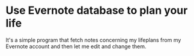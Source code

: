 # Use Evernote database to plan your life
It's a simple program that fetch notes concerning my lifeplans from my Evernote account and then let me edit and change them.